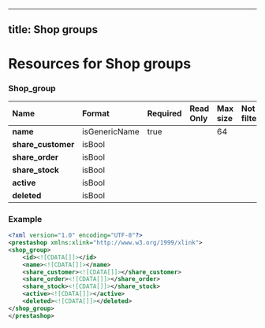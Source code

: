 
---
title: Shop groups
---

# Resources for Shop groups


### Shop_group

|        Name        |    Format     | Required | Read Only | Max size | Not filterable | Description |
| :----------------- | :------------ | :------- | :-------- | :------- | :------------- | :---------- |
| **name**           | isGenericName | true     |           | 64       |                |             |
| **share_customer** | isBool        |          |           |          |                |             |
| **share_order**    | isBool        |          |           |          |                |             |
| **share_stock**    | isBool        |          |           |          |                |             |
| **active**         | isBool        |          |           |          |                |             |
| **deleted**        | isBool        |          |           |          |                |             |


### Example

```xml
<?xml version="1.0" encoding="UTF-8"?>
<prestashop xmlns:xlink="http://www.w3.org/1999/xlink">
<shop_group>
	<id><![CDATA[]]></id>
	<name><![CDATA[]]></name>
	<share_customer><![CDATA[]]></share_customer>
	<share_order><![CDATA[]]></share_order>
	<share_stock><![CDATA[]]></share_stock>
	<active><![CDATA[]]></active>
	<deleted><![CDATA[]]></deleted>
</shop_group>
</prestashop>

```

